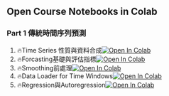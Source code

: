## Open Course Notebooks in Colab

### Part 1 傳統時間序列預測
1. 🔥Time Series 性質與資料合成[![Open In Colab](https://colab.research.google.com/assets/colab-badge.svg)](https://colab.research.google.com/github/TA-aiacademy/course_3.0/blob/main/07_TSRNN/TSRNN_Part1/1_Time_Series_Traits.ipynb)
2. 🔥Forcasting基礎與評估指標[![Open In Colab](https://colab.research.google.com/assets/colab-badge.svg)](https://colab.research.google.com/github/TA-aiacademy/course_3.0/blob/main/07_TSRNN/TSRNN_Part1/2_Naive_Forcasting_and_Metrics.ipynb)
3. 🔥Smoothing前處理[![Open In Colab](https://colab.research.google.com/assets/colab-badge.svg)](https://colab.research.google.com/github/TA-aiacademy/course_3.0/blob/main/07_TSRNN/TSRNN_Part1/3_Smoothing.ipynb)
4. 🔥Data Loader for Time Windows[![Open In Colab](https://colab.research.google.com/assets/colab-badge.svg)](https://colab.research.google.com/github/TA-aiacademy/course_3.0/blob/main/07_TSRNN/TSRNN_Part1/4_Time_Windows_Data_Loader.ipynb)
5. 🔥Regression與Autoregression[![Open In Colab](https://colab.research.google.com/assets/colab-badge.svg)](https://colab.research.google.com/github/TA-aiacademy/course_3.0/blob/main/07_TSRNN/TSRNN_Part1/5_Regression&Autoregression.ipynb)
